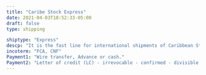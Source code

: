 ```yaml
---
title: "Caribe Stock Express"
date: 2021-04-03T18:52:33-05:00
draft: false
type: shipping

shiptype: "Express"
descp: "It is the fast line for international shipments of Caribbean Stock products, the means of transport is aerial and its delivery is from 1 to 4 working days, depending on the availability of flights and stopovers"
incoterm: "FCA, CNF"
Payment1: "Wire transfer, Advance or cash."
Payment2: "Letter of credit (LC) - irrevocable - confirmed - divisible."
---
```


